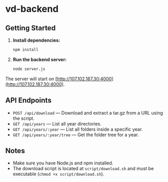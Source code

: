 # vd-backend

## Getting Started

1. **Install dependencies:**
   ```sh
   npm install
   ```

2. **Run the backend server:**
   ```sh
   node server.js
   ```

The server will start on [http://107.102.187.30:4000](http://107.102.187.30:4000).

## API Endpoints
- `POST /api/download` — Download and extract a tar.gz from a URL using the script.
- `GET /api/years` — List all year directories.
- `GET /api/years/:year` — List all folders inside a specific year.
- `GET /api/years/:year/tree` — Get the folder tree for a year.

## Notes
- Make sure you have Node.js and npm installed.
- The download script is located at `script/download.sh` and must be executable (`chmod +x script/download.sh`). 